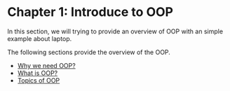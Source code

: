 # Chapter 1: Introduce to OOP

In this section, we will trying to provide an overview of OOP with an simple example about laptop.

The following sections provide the overview of the OOP.

- [Why we need OOP?](./Why-we-need-OOP.md)
- [What is OOP?](./What-is-OOP.md)
- [Topics of OOP](./Topics-of-OOP.md)
